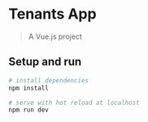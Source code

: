 # Tenants App

> A Vue.js project

## Setup and run

``` bash
# install dependencies
npm install

# serve with hot reload at localhost
npm run dev

```
